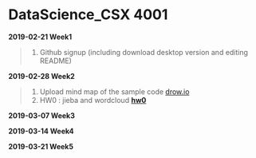 # DataScience_CSX 4001

**2019-02-21 Week1**

>1. Github signup (including download desktop version and editing README)


**2019-02-28 Week2**
>1. Upload mind map of the sample code 
[drow.io](http://www.drow.io)
>2. HW0 : jieba and wordcloud 
[__hw0__](https://github.com/shiny880410/helloworld/blob/master/hw0/jieba/jiebatest6cloud.py)

**2019-03-07 Week3**

**2019-03-14 Week4**

**2019-03-21 Week5**